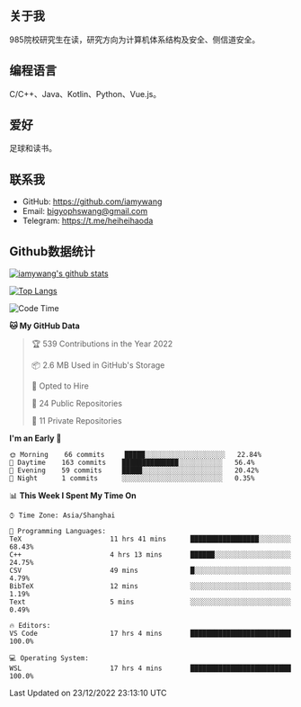 ## 关于我

985院校研究生在读，研究方向为计算机体系结构及安全、侧信道安全。

## 编程语言

C/C++、Java、Kotlin、Python、Vue.js。

## 爱好

足球和读书。

## 联系我

- GitHub: https://github.com/iamywang
- Email: bigyophswang@gmail.com
- Telegram: https://t.me/heiheihaoda

## Github数据统计

[![iamywang's github stats](https://github-readme-stats.vercel.app/api?username=iamywang&count_private=true&show_icons=true)]()

[![Top Langs](https://github-readme-stats.vercel.app/api/top-langs/?username=iamywang&layout=compact)]()

<!--START_SECTION:waka-->
![Code Time](http://img.shields.io/badge/Code%20Time-645%20hrs%2016%20mins-blue)

**🐱 My GitHub Data** 

> 🏆 539 Contributions in the Year 2022
 > 
> 📦 2.6 MB Used in GitHub's Storage 
 > 
> 💼 Opted to Hire
 > 
> 📜 24 Public Repositories 
 > 
> 🔑 11 Private Repositories  
 > 
**I'm an Early 🐤** 

```text
🌞 Morning    66 commits     █████░░░░░░░░░░░░░░░░░░░░   22.84% 
🌆 Daytime    163 commits    ██████████████░░░░░░░░░░░   56.4% 
🌃 Evening    59 commits     █████░░░░░░░░░░░░░░░░░░░░   20.42% 
🌙 Night      1 commits      ░░░░░░░░░░░░░░░░░░░░░░░░░   0.35%

```


📊 **This Week I Spent My Time On** 

```text
⌚︎ Time Zone: Asia/Shanghai

💬 Programming Languages: 
TeX                      11 hrs 41 mins      █████████████████░░░░░░░░   68.43% 
C++                      4 hrs 13 mins       ██████░░░░░░░░░░░░░░░░░░░   24.75% 
CSV                      49 mins             █░░░░░░░░░░░░░░░░░░░░░░░░   4.79% 
BibTeX                   12 mins             ░░░░░░░░░░░░░░░░░░░░░░░░░   1.19% 
Text                     5 mins              ░░░░░░░░░░░░░░░░░░░░░░░░░   0.49%

🔥 Editors: 
VS Code                  17 hrs 4 mins       █████████████████████████   100.0%

💻 Operating System: 
WSL                      17 hrs 4 mins       █████████████████████████   100.0%

```


 Last Updated on 23/12/2022 23:13:10 UTC
<!--END_SECTION:waka-->
